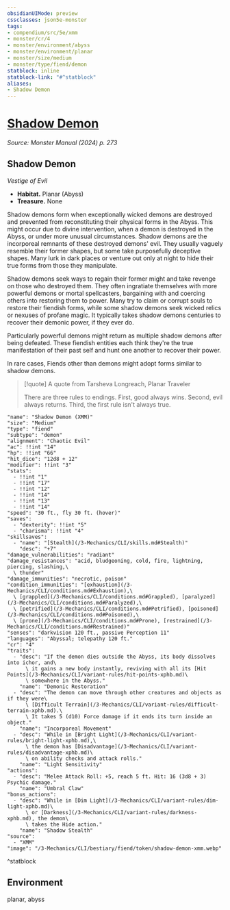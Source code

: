 ```yaml
---
obsidianUIMode: preview
cssclasses: json5e-monster
tags:
- compendium/src/5e/xmm
- monster/cr/4
- monster/environment/abyss
- monster/environment/planar
- monster/size/medium
- monster/type/fiend/demon
statblock: inline
statblock-link: "#^statblock"
aliases:
- Shadow Demon
---
```

# [Shadow Demon](3-Mechanics\CLI\bestiary\fiend/shadow-demon-xmm.md)
*Source: Monster Manual (2024) p. 273*  

## Shadow Demon

*Vestige of Evil*

- **Habitat.** Planar (Abyss)  
- **Treasure.** None  

Shadow demons form when exceptionally wicked demons are destroyed and prevented from reconstituting their physical forms in the Abyss. This might occur due to divine intervention, when a demon is destroyed in the Abyss, or under more unusual circumstances. Shadow demons are the incorporeal remnants of these destroyed demons' evil. They usually vaguely resemble their former shapes, but some take purposefully deceptive shapes. Many lurk in dark places or venture out only at night to hide their true forms from those they manipulate.

Shadow demons seek ways to regain their former might and take revenge on those who destroyed them. They often ingratiate themselves with more powerful demons or mortal spellcasters, bargaining with and coercing others into restoring them to power. Many try to claim or corrupt souls to restore their fiendish forms, while some shadow demons seek wicked relics or nexuses of profane magic. It typically takes shadow demons centuries to recover their demonic power, if they ever do.

Particularly powerful demons might return as multiple shadow demons after being defeated. These fiendish entities each think they're the true manifestation of their past self and hunt one another to recover their power.

In rare cases, Fiends other than demons might adopt forms similar to shadow demons.

> [!quote] A quote from Tarsheva Longreach, Planar Traveler  
> 
> There are three rules to endings. First, good always wins. Second, evil always returns. Third, the first rule isn't always true.


```statblock
"name": "Shadow Demon (XMM)"
"size": "Medium"
"type": "fiend"
"subtype": "demon"
"alignment": "Chaotic Evil"
"ac": !!int "14"
"hp": !!int "66"
"hit_dice": "12d8 + 12"
"modifier": !!int "3"
"stats":
  - !!int "1"
  - !!int "17"
  - !!int "12"
  - !!int "14"
  - !!int "13"
  - !!int "14"
"speed": "30 ft., fly 30 ft. (hover)"
"saves":
  - "dexterity": !!int "5"
  - "charisma": !!int "4"
"skillsaves":
  - "name": "[Stealth](/3-Mechanics/CLI/skills.md#Stealth)"
    "desc": "+7"
"damage_vulnerabilities": "radiant"
"damage_resistances": "acid, bludgeoning, cold, fire, lightning, piercing, slashing,\
  \ thunder"
"damage_immunities": "necrotic, poison"
"condition_immunities": "[exhaustion](/3-Mechanics/CLI/conditions.md#Exhaustion),\
  \ [grappled](/3-Mechanics/CLI/conditions.md#Grappled), [paralyzed](/3-Mechanics/CLI/conditions.md#Paralyzed),\
  \ [petrified](/3-Mechanics/CLI/conditions.md#Petrified), [poisoned](/3-Mechanics/CLI/conditions.md#Poisoned),\
  \ [prone](/3-Mechanics/CLI/conditions.md#Prone), [restrained](/3-Mechanics/CLI/conditions.md#Restrained)"
"senses": "darkvision 120 ft., passive Perception 11"
"languages": "Abyssal; telepathy 120 ft."
"cr": "4"
"traits":
  - "desc": "If the demon dies outside the Abyss, its body dissolves into ichor, and\
      \ it gains a new body instantly, reviving with all its [Hit Points](/3-Mechanics/CLI/variant-rules/hit-points-xphb.md)\
      \ somewhere in the Abyss."
    "name": "Demonic Restoration"
  - "desc": "The demon can move through other creatures and objects as if they were\
      \ [Difficult Terrain](/3-Mechanics/CLI/variant-rules/difficult-terrain-xphb.md).\
      \ It takes 5 (d10) Force damage if it ends its turn inside an object."
    "name": "Incorporeal Movement"
  - "desc": "While in [Bright Light](/3-Mechanics/CLI/variant-rules/bright-light-xphb.md),\
      \ the demon has [Disadvantage](/3-Mechanics/CLI/variant-rules/disadvantage-xphb.md)\
      \ on ability checks and attack rolls."
    "name": "Light Sensitivity"
"actions":
  - "desc": "Melee Attack Roll: +5, reach 5 ft. Hit: 16 (3d8 + 3) Psychic damage."
    "name": "Umbral Claw"
"bonus_actions":
  - "desc": "While in [Dim Light](/3-Mechanics/CLI/variant-rules/dim-light-xphb.md)\
      \ or [Darkness](/3-Mechanics/CLI/variant-rules/darkness-xphb.md), the demon\
      \ takes the Hide action."
    "name": "Shadow Stealth"
"source":
  - "XMM"
"image": "/3-Mechanics/CLI/bestiary/fiend/token/shadow-demon-xmm.webp"
```
^statblock

## Environment

planar, abyss